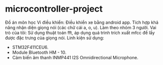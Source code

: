 # microcontroller-project
Đồ án môn học Vi điều khiển: Điều khiển xe bằng android app. Tích hợp khả năng nhận diện giọng nói (các chữ cái a, o, u).
Làm theo nhóm 3 người.
Vai trò của tôi: Sử dụng thuật toán fft, áp dụng quá trình trích xuất mfcc để lấy được đặc trưng của giọng nói.
Linh kiện sử dụng:
  - STM32F411CEU6.
  - Module Bluetooth HM - 10.
  - Cảm biến âm thanh INMP441 I2S Omnidirectional Microphone.
    
